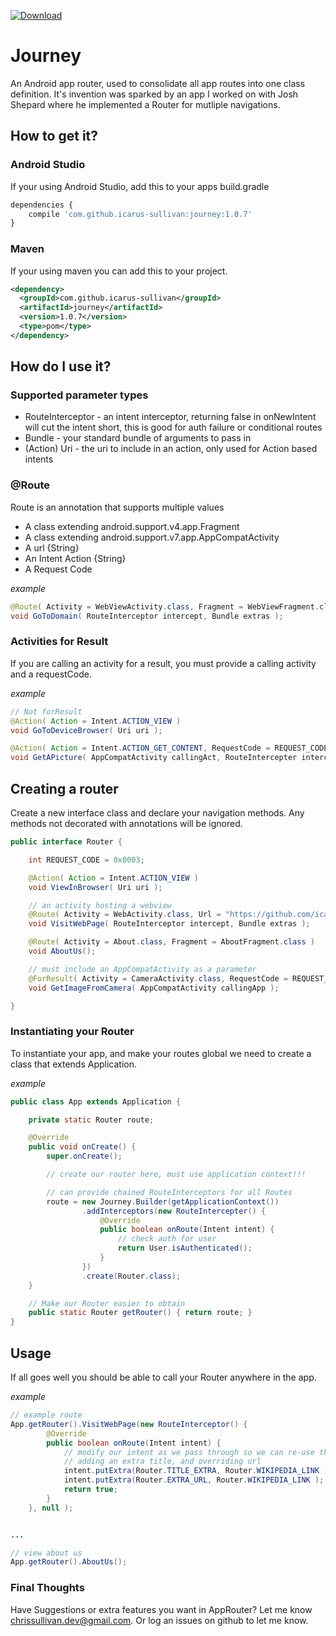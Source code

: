 [ ![Download](https://api.bintray.com/packages/icarus-sullivan/maven/journey/images/download.svg) ](https://bintray.com/icarus-sullivan/maven/journey/_latestVersion)

# Journey
An Android app router, used to consolidate all app routes into one class definition. It's invention was sparked by an app I worked on with Josh Shepard where he implemented a Router for mutliple navigations.


## How to get it?

### Android Studio
If your using Android Studio, add this to your apps build.gradle

```javascript
dependencies {
    compile 'com.github.icarus-sullivan:journey:1.0.7'
}
```

### Maven
If your using maven you can add this to your project.

```xml
<dependency>
  <groupId>com.github.icarus-sullivan</groupId>
  <artifactId>journey</artifactId>
  <version>1.0.7</version>
  <type>pom</type>
</dependency>
```


## How do I use it?

### Supported parameter types
* RouteInterceptor - an intent interceptor, returning false in onNewIntent will cut the intent short, this is good for auth failure or conditional routes
* Bundle - your standard bundle of arguments to pass in
* (Action) Uri - the uri to include in an action, only used for Action based intents

### @Route
Route is an annotation that supports multiple values
* A class extending android.support.v4.app.Fragment
* A class extending android.support.v7.app.AppCompatActivity
* A url {String}
* An Intent Action {String}
* A Request Code

_example_
```java
@Route( Activity = WebViewActivity.class, Fragment = WebViewFragment.class, Url = "http://domain.com" )
void GoToDomain( RouteInterceptor intercept, Bundle extras );
```

### Activities for Result
If you are calling an activity for a result, you must provide a calling activity and a requestCode.

_example_
```java
// Not forResult
@Action( Action = Intent.ACTION_VIEW )
void GoToDeviceBrowser( Uri uri );

@Action( Action = Intent.ACTION_GET_CONTENT, RequestCode = REQUEST_CODE)
void GetAPicture( AppCompatActivity callingAct, RouteIntercepter intercept );  // mixin can be used to setType
```


## Creating a router
Create a new interface class and declare your navigation methods. Any methods not decorated with annotations will be ignored.

```java
public interface Router {

    int REQUEST_CODE = 0x0003;

    @Action( Action = Intent.ACTION_VIEW )
    void ViewInBrowser( Uri uri );

    // an activity hosting a webview
    @Route( Activity = WebActivity.class, Url = "https://github.com/icarus-sullivan/approuter")
    void VisitWebPage( RouteInterceptor intercept, Bundle extras );

    @Route( Activity = About.class, Fragment = AboutFragment.class )
    void AboutUs();

    // must include an AppCompatActivity as a parameter
    @ForResult( Activity = CameraActivity.class, RequestCode = REQUEST_CODE )
    void GetImageFromCamera( AppCompatActivity callingApp );

}
```

### Instantiating your Router
To instantiate your app, and make your routes global we need to create a class that extends Application.

_example_
```java
public class App extends Application {

    private static Router route;

    @Override
    public void onCreate() {
        super.onCreate();

        // create our router here, must use application context!!!

		// can provide chained RouteInterceptors for all Routes
        route = new Journey.Builder(getApplicationContext())
                .addInterceptors(new RouteIntercepter() {
                    @Override
                    public boolean onRoute(Intent intent) {
                        // check auth for user
                        return User.isAuthenticated();
                    }
                })
                .create(Router.class);
    }

	// Make our Router easier to obtain
    public static Router getRouter() { return route; }
}
```

## Usage
If all goes well you should be able to call your Router anywhere in the app.

_example_
```java
// example route
App.getRouter().VisitWebPage(new RouteInterceptor() {
        @Override
        public boolean onRoute(Intent intent) {
            // modify our intent as we pass through so we can re-use the webActivity
            // adding an extra title, and overriding url
            intent.putExtra(Router.TITLE_EXTRA, Router.WIKIPEDIA_LINK );
            intent.putExtra(Router.EXTRA_URL, Router.WIKIPEDIA_LINK );
            return true;
        }
    }, null );


...

// view about us
App.getRouter().AboutUs();
```

### Final Thoughts
Have Suggestions or extra features you want in AppRouter? Let me know chrissullivan.dev@gmail.com. Or log an issues on github to let me know.